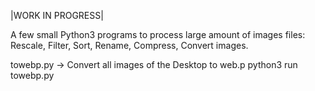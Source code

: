 |WORK IN PROGRESS|

A few small Python3 programs to process large amount of images files: Rescale, Filter, Sort, Rename, Compress, Convert images.


towebp.py -> Convert all images of the Desktop to web.p
python3 run towebp.py
